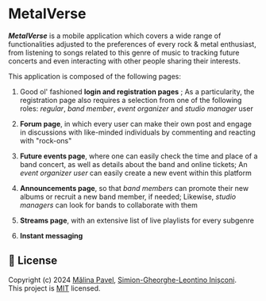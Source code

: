 # MetalVerse

**_MetalVerse_** is a mobile application which covers a wide range of functionalities adjusted to the preferences of every rock & metal enthusiast, from listening to songs related to this genre of music to tracking future concerts and even interacting with other people sharing their interests.

This application is composed of the following pages:
1. Good ol' fashioned **login and registration pages** ; As a particularity, the registration page also requires a selection from one of the following roles: _regular_, _band member_, _event organizer_ and _studio manager_ user
   
2. **Forum page**, in which every user can make their own post and engage in discussions with like-minded individuals by commenting and reacting with "rock-ons"
   
3. **Future events page**, where one can easily check the time and place of a band concert, as well as details about the band and online tickets; An _event organizer user_ can easily create a new event within this platform
   
4. **Announcements page**, so that _band members_ can promote their new albums or recruit a new band member, if needed; Likewise, _studio managers_ can look for bands to collaborate with them
   
5. **Streams page**, with an extensive list of live playlists for every subgenre
    
6. **Instant messaging**

## 📝 License

Copyright (c) 2024 [Mălina Pavel](https://github.com/malinapavel), [Simion-Gheorghe-Leontino Inișconi](https://github.com/sinisconi2002). <br />
This project is [MIT](https://github.com/Iron-Weasel/MetalVerse/blob/main/LICENSE) licensed.
